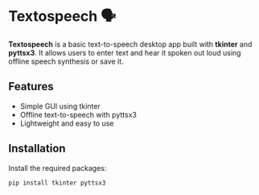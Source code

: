 # Textospeech 🗣️

**Textospeech** is a basic text-to-speech desktop app built with **tkinter** and **pyttsx3**. It allows users to enter text and hear it spoken out loud using offline speech synthesis or save it.

## Features

- Simple GUI using tkinter
- Offline text-to-speech with pyttsx3
- Lightweight and easy to use

## Installation

Install the required packages:

```bash
pip install tkinter pyttsx3
